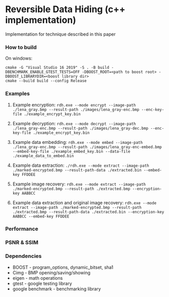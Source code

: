 # Reversible Data Hiding (c++ implementation)

Implementation for technique described in this paper

### How to build

On windows:
```
cmake -G "Visual Studio 16 2019" -S . -B build -DBENCHMARK_ENABLE_GTEST_TESTS=OFF -DBOOST_ROOT=<path to boost root> -DBOOST_LIBRARYDIR=<boost library dir>
cmake --build build --config Release
```

### Examples

1. Example encryption: `rdh.exe --mode encrypt --image-path ./lena_gray.bmp --result-path ./images/lena_gray-enc.bmp --enc-key-file ./example_encrypt_key.bin`  

2. Example decryption: `rdh.exe --mode decrypt --image-path ./lena_gray-enc.bmp --result-path ./images/lena_gray-dec.bmp --enc-key-file ./example_encrypt_key.bin`  

3. Example data embedding: `rdh.exe --mode embed --image-path ./lena_gray-enc.bmp --result-path ./images/lena_gray-enc-embed.bmp --embed-key-file ./example_embed_key.bin --data-file ./example_data_to_embed.bin`

4. Example data extraction: `./rdh.exe --mode extract --image-path ./marked-encrypted.bmp --result-path-data ./extracted.bin --embed-key FFDDEE`  

5. Example image recovery: `rdh.exe --mode extract --image-path ./marked-encrypted.bmp --result-path ./extracted.bmp --encryption-key AABBCC`  

6. Example data extraction and original image recovery: `rdh.exe --mode extract --image-path ./marked-encrypted.bmp --result-path ./extracted.bmp --result-path-data ./extracted.bin --encryption-key AABBCC --embed-key FFDDEE`

### Performance

### PSNR & SSIM

### Dependencies

- BOOST - program_options, dynamic_bitset, sha1
- Cimg - BMP opening/saving/showing
- eigen - math operations
- gtest - google testing library
- google benchmark - benchmarking library
